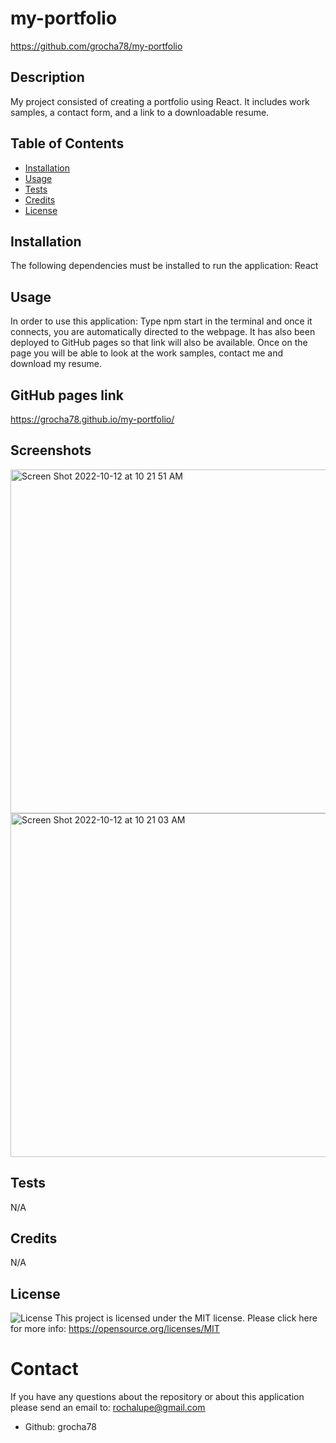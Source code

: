 # my-portfolio
https://github.com/grocha78/my-portfolio
## Description 
My project consisted of creating a portfolio using React. It includes work samples, a contact form, and a link to a downloadable resume. 
## Table of Contents
- [Installation](#installation)
- [Usage](#usage)
- [Tests](#tests)
- [Credits](#credits)
- [License](#license)
## Installation
The following dependencies must be installed to run the application:
React
## Usage
In order to use this application: Type npm start in the terminal and once it connects, you are automatically directed to the webpage. It has also been deployed to GitHub pages so that link will also be available. Once on the page you will be able to look at the work samples, contact me and download my resume.
## GitHub pages link
https://grocha78.github.io/my-portfolio/

## Screenshots
<img width="550" alt="Screen Shot 2022-10-12 at 10 21 51 AM" src="https://user-images.githubusercontent.com/105673691/195383279-cecab523-09e8-4e29-9ee8-607090b985fd.png">
<img width="550" alt="Screen Shot 2022-10-12 at 10 21 03 AM" src="https://user-images.githubusercontent.com/105673691/195383059-d0fc87ce-f5a0-40fc-82e1-2f3dde9c2423.png">

## Tests
N/A
## Credits
N/A
## License
![License](https://img.shields.io/badge/license-MIT-green.svg)
This project is licensed under the MIT license. Please click here for more info: https://opensource.org/licenses/MIT
# Contact
If you have any questions about the repository or about this application please send an email to: rochalupe@gmail.com
- Github: grocha78
